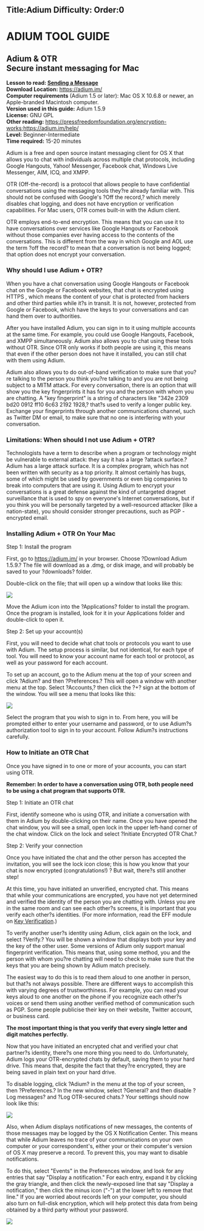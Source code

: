 Title:Adium
Difficulty:
Order:0
---
<h1>ADIUM TOOL GUIDE</h1><h2>Adium & OTR<br>Secure instant messaging for Mac</h2><p><b>Lesson to read: <a href="umbrella://lesson/sending-a-message">Sending a Message</a></b><br><b>Download Location:</b> <a href="https://adium.im/">https://adium.im/</a><br><b>Computer requirements</b> (Adium 1.5 or later): Mac OS X 10.6.8 or newer, an Apple-branded Macintosh computer.<br><b>Version used in this guide:</b> Adium 1.5.9<br><b>License:</b> GNU GPL<br><b>Other reading:</b> <a href="https://pressfreedomfoundation.org/encryption-works">https://pressfreedomfoundation.org/encryption-works</a>;<a href="https://adium.im/help/">https://adium.im/help/</a><br><b>Level:</b> Beginner-Intermediate<br><b>Time required:</b> 15-20 minutes</p><p>Adium is a free and open source instant messaging client for OS X that allows you to chat with individuals across multiple chat protocols, including Google Hangouts, Yahoo! Messenger, Facebook chat, Windows Live Messenger, AIM, ICQ, and XMPP.</p><p>OTR  (Off-the-record) is a protocol that allows people to have confidential conversations using the messaging tools they?re already familiar with. This should not be confused with Google's ?Off the record,? which merely disables chat logging, and does not have encryption or verification capabilities. For Mac users, OTR comes built-in with the Adium client.</p><p>OTR employs end-to-end encryption. This means that you can use it to have conversations over services like Google Hangouts or Facebook without those companies ever having access to the contents of the conversations. This is different from the way in which Google and AOL use the term ?off the record? to mean that a conversation is not being logged; that option does not encrypt your conversation.</p><h3>Why should I use Adium + OTR?</h3><p>When you have a chat conversation using Google Hangouts or Facebook chat on the Google or Facebook websites, that chat is encrypted using HTTPS , which means the content of your chat is protected from hackers and other third parties while it?s in transit. It is not, however, protected from Google or Facebook, which have the keys to your conversations and can hand them over to authorities.</p><p>After you have installed Adium, you can sign in to it using multiple accounts at the same time. For example, you could use Google Hangouts, Facebook, and XMPP simultaneously. Adium also allows you to chat using these tools without OTR. Since OTR only works if both people are using it, this means that even if the other person does not have it installed, you can still chat with them using Adium.</p><p>Adium also allows you to do out-of-band verification to make sure that you?re talking to the person you think you?re talking to and you are not being subject to a MITM attack. For every conversation, there is an option that will show you the key fingerprints it has for you and the person with whom you are chatting. A "key fingerprint" is a string of characters like "342e 2309 bd20 0912 ff10 6c63 2192 1928,? that?s used to verify a longer public key. Exchange your fingerprints through another communications channel, such as Twitter DM or email, to make sure that no one is interfering with your conversation.</p><h3>Limitations: When should I not use Adium + OTR?</h3><p>Technologists have a term to describe when a program or technology might be vulnerable to external attack: they say it has a large ?attack surface.? Adium has a large attack surface. It is a complex program, which has not been written with security as a top priority. It almost certainly has bugs, some of which might be used by governments or even big companies to break into computers that are using it. Using Adium to encrypt your conversations is a great defense against the kind of untargeted dragnet surveillance that is used to spy on everyone's Internet conversations, but if you think you will be personally targeted by a well-resourced attacker (like a nation-state), you should consider stronger precautions, such as PGP -encrypted email.</p><h3>Installing Adium + OTR On Your Mac</h3><p>Step 1: Install the program</p><p>First, go to <a href="https://adium.im/">https://adium.im/</a> in your browser. Choose ?Download Adium 1.5.9.? The file will download as a .dmg, or disk image, and will probably be saved to your ?downloads? folder.</p><p>Double-click on the file; that will open up a window that looks like this:</p><img src="tool_adium1.png"><p>Move the Adium icon into the ?Applications? folder to install the program. Once the program is installed, look for it in your Applications folder and double-click to open it.</p><p>Step 2: Set up your account(s)</p><p>First, you will need to decide what chat tools or protocols you want to use with Adium. The setup process is similar, but not identical, for each type of tool. You will need to know your account name for each tool or protocol, as well as your password for each account.</p><p>To set up an account, go to the Adium menu at the top of your screen and click ?Adium? and then ?Preferences.? This will open a window with another menu at the top. Select ?Accounts,? then click the ?+? sign at the bottom of the window. You will see a menu that looks like this:</p><img src="tool_adium2.png"><p>Select the program that you wish to sign in to. From here, you will be prompted either to enter your username and password, or to use Adium?s authorization tool to sign in to your account. Follow Adium?s instructions carefully.</p><h3>How to Initiate an OTR Chat</h3><p>Once you have signed in to one or more of your accounts, you can start using OTR.</p><p><b>Remember: In order to have a conversation using OTR, both people need to be using a chat program that supports OTR.</b></p><p>Step 1: Initiate an OTR chat</p><p>First, identify someone who is using OTR, and initiate a conversation with them in Adium by double-clicking on their name. Once you have opened the chat window, you will see a small, open lock in the upper left-hand corner of the chat window. Click on the lock and select ?Initiate Encrypted OTR Chat.?</p><p>Step 2: Verify your connection</p><p>Once you have initiated the chat and the other person has accepted the invitation, you will see the lock icon close; this is how you know that your chat is now encrypted (congratulations!) ? But wait, there?s still another step!</p><p>At this time, you have initiated an unverified, encrypted chat. This means that while your communications are encrypted, you have not yet determined and verified the identity of the person you are chatting with. Unless you are in the same room and can see each other?s screens, it is important that you verify each other?s identities. (For more information, read the EFF module on <a href="https://ssd.eff.org/en/module/key-verification#overlay=en/node/37/">Key Verification</a>.)</p><p>To verify another user?s identity using Adium, click again on the lock, and select ?Verify.? You will be shown a window that displays both your key and the key of the other user. Some versions of Adium only support manual fingerprint verification. This means that, using some method, you and the person with whom you?re chatting will need to check to make sure that the keys that you are being shown by Adium match precisely.</p><p>The easiest way to do this is to read them aloud to one another in person, but that?s not always possible. There are different ways to accomplish this with varying degrees of trustworthiness. For example, you can read your keys aloud to one another on the phone if you recognize each other?s voices or send them using another verified method of communication such as PGP. Some people publicise their key on their website, Twitter account, or business card.</p><p><b>The most important thing is that you verify that every single letter and digit matches perfectly.</b></p><p>Now that you have initiated an encrypted chat and verified your chat partner?s identity, there?s one more thing you need to do. Unfortunately, Adium logs your OTR-encrypted chats by default, saving them to your hard drive. This means that, despite the fact that they?re encrypted, they are being saved in plain text on your hard drive.</p><p>To disable logging, click ?Adium? in the menu at the top of your screen, then ?Preferences.? In the new window, select ?General? and then disable ?Log messages? and ?Log OTR-secured chats.? Your settings should now look like this:</p><img src="tool_adium3.png"><p>Also, when Adium displays notifications of new messages, the contents of those messages may be logged by the OS X Notification Center. This means that while Adium leaves no trace of your communications on your own computer or your correspondent's, either your or their computer's version of OS X may preserve a record. To prevent this, you may want to disable notifications.</p><p>To do this, select "Events" in the Preferences window, and look for any entries that say "Display a notification." For each entry, expand it by clicking the gray triangle, and then click the newly-exposed line that say "Display a notification," then click the minus icon ("-") at the lower left to remove that line." If you are worried about records left on your computer, you should also turn on full-disk encryption, which will help protect this data from being obtained by a third party without your password.</p><img src="tool_adium4.png">
